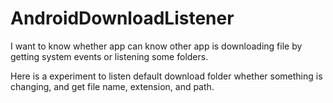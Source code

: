 # AndroidDownloadListener
I want to know whether app can know other app is downloading file by getting system events or listening some folders.

Here is a experiment to listen default download folder whether something is changing, and get file name, extension, and path.
